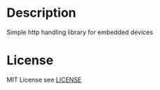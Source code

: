 # Description 
Simple http handling library for embedded devices

# License
MIT License see [LICENSE](./LICENSE)